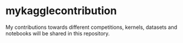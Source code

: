 # mykagglecontribution
My contributions towards different competitions, kernels, datasets and notebooks will be shared in this repository.

